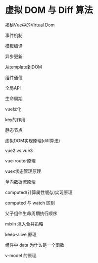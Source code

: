 # 虚拟 DOM 与 Diff 算法

[揭秘Vue中的Virtual Dom ](https://github.com/ljianshu/Blog/issues/69)

事件机制

模板编译

异步更新

从template到DOM

组件通信

全局API

生命周期

vue优化

key的作用

静态节点

虚拟DOM实现原理(diff算法)

vue2 vs vue3

vue-router原理

vuex状态管理原理

单向数据流原理

computed(计算属性缓存)实现原理

computed 与 watch 区别

父子组件生命周期执行顺序

mixin 混入合并策略

keep-alive 原理

组件中 data 为什么是一个函数

v-model 的原理